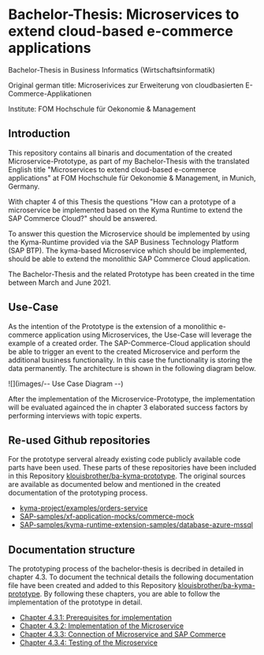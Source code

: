 # Bachelor-Thesis: Microservices to extend cloud-based e-commerce applications

Bachelor-Thesis in Business Informatics (Wirtschaftsinformatik) 

Original german title: Microserivices zur Erweiterung von cloudbasierten E-Commerce-Applikationen

Institute: FOM Hochschule für Oekonomie & Management


## Introduction

This repository contains all binaris and documentation of the created Microservice-Prototype, as part of my Bachelor-Thesis with the translated English title "Microservices to extend cloud-based e-commerce applications" at FOM Hochschule für Oekonomie & Management, in Munich, Germany. 

With chapter 4 of this Thesis the questions "How can a prototype of a microservice be implemented based on the Kyma Runtime to extend the SAP Commerce Cloud?" should be answered.

To answer this question the Microservice should be implemented by using the Kyma-Runtime provided via the SAP Business Technology Platform (SAP BTP). The kyma-based Microservice which should be implemented, should be able to extend the monolithic SAP Commerce Cloud application.

The Bachelor-Thesis and the related Prototype has been created in the time between March and June 2021.


## Use-Case

As the intention of the Prototype is the extension of a monolithic e-commerce application using Microservices, the Use-Case will leverage the example of a created order. The SAP-Commerce-Cloud application should be able to trigger an event to the created Microservice and perform the additional business functionality. In this case the functionality is storing the data permanently. The architecture is shown in the following diagram below. 

![](images/-- Use Case Diagram --)

After the implementation of the Microservice-Prototype, the implementation will be evaluated againced the in chapter 3 elaborated success factors by performing interviews with topic experts. 


## Re-used Github repositories

For the prototype serveral already existing code publicly available code parts have been used. These parts of these repositories have been included in this Repository [klouisbrother/ba-kyma-prototype](https://github.com/klouisbrother/ba-kyma-prototype). The original sources are available as documented below and mentioned in the created documentation of the prototyping process.

* [kyma-project/examples/orders-service](https://github.com/kyma-project/examples/tree/main/orders-service)
* [SAP-samples/xf-application-mocks/commerce-mock](https://github.com/SAP-samples/xf-application-mocks/tree/master/commerce-mock)
* [SAP-samples/kyma-runtime-extension-samples/database-azure-mssql](https://github.com/SAP-samples/kyma-runtime-extension-samples/tree/master/database-azure-mssql)


## Documentation structure

The prototyping process of the bachelor-thesis is decribed in detailed in chapter 4.3. To document the technical details the following documentation file have been created and added to this Repository [klouisbrother/ba-kyma-prototype](https://github.com/klouisbrother/ba-kyma-prototype). By following these chapters, you are able to follow the implementation of the prototype in detail.

* [Chapter 4.3.1: Prerequisites for implementation](https://github.com/klouisbrother/ba-kyma-prototype/blob/main/4.3.1_prerequisites/4.3.1_prerequisites.md) 
* [Chapter 4.3.2: Implementation of the Microservice](https://github.com/klouisbrother/ba-kyma-prototype/tree/main/4.3.2_implementation/4.3.2_implementation.md) 
* [Chapter 4.3.3: Connection of Microservice and SAP Commerce](https://github.com/klouisbrother/ba-kyma-prototype/tree/main/4.3.3_connectionn/4.3.3_connection.md) 
* [Chapter 4.3.4: Testing of the Microservice](https://github.com/klouisbrother/ba-kyma-prototype/tree/main/4.3.4_testing/4.3.4_testing.md) 